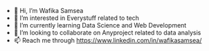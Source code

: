 - 👋 Hi, I’m Wafika Samsea
- 👀 I’m interested in Everystuff related to tech
- 🌱 I’m currently learning Data Science and Web Development
- 💞️ I’m looking to collaborate on Anyproject related to data analysis
- 📫 Reach me through https://www.linkedin.com/in/wafikasamsea/

<!---
wfksmseaa/wfksmseaa is a ✨ special ✨ repository because its `README.md` (this file) appears on your GitHub profile.
You can click the Preview link to take a look at your changes.
--->

